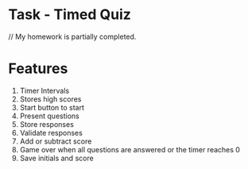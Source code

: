 # Task - Timed Quiz
// My homework is partially completed.  

# Features 
1. Timer Intervals
2. Stores high scores
3. Start button to start
4. Present questions
5. Store responses
6. Validate responses
7. Add or subtract score
8. Game over when all questions are answered or the timer reaches 0
9. Save initials and score